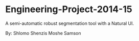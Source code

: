 Engineering-Project-2014-15
===========================
A semi-automatic robust segmentation tool with a Natural UI.

By:
Shlomo Shenzis
Moshe Samson
